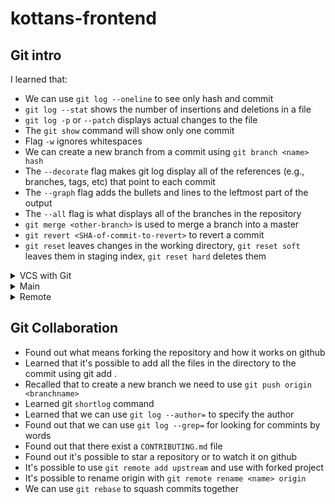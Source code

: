 # kottans-frontend

## Git intro
I learned that:
* We can use `git log --oneline` to see only hash and commit
* `git log --stat` shows the number of insertions and deletions in a file
* `git log -p` or `--patch` displays actual changes to the file
* The `git show` command will show only one commit
* Flag `-w` ignores whitespaces 
* We can create a new branch from a commit using `git branch <name> hash`
* The `--decorate` flag makes git log display all of the references (e.g., branches, tags, etc) that point to each commit
* The `--graph` flag adds the bullets and lines to the leftmost part of the output
* The `--all` flag is what displays all of the branches in the repository
* `git merge <other-branch>` is used to merge a branch into a master
* `git revert <SHA-of-commit-to-revert>` to revert a commit
* `git reset` leaves changes in the working directory, `git reset soft` leaves them in staging index, `git reset hard` deletes them

<details>
  <summary>VCS with Git</summary>
  <img src ="screenshots/git1.jpg">
</details>
<details>
  <summary>Main</summary>
  <img src ="screenshots/git3.jpg" width=95%>
</details>
<details>
  <summary>Remote</summary>
  <img src ="screenshots/git4.jpg" width=95%>
</details>

## Git Collaboration
* Found out what means forking the repository and how it works on github
* Learned that it's possible to add all the files in the directory to the commit using git add .
* Recalled that to create a new branch we need to use `git push origin <branchname>`
* Learned git `shortlog` command
* Learned that we can use `git log --author=` to specify the author
* Found out that we can use `git log --grep=` for looking for commints by words
* Found out that there exist a `CONTRIBUTING.md`  file 
* Found out it's possible to star a repository or to watch it on github
* It's possible to use `git remote add upstream` and use with forked project
* It's possible to rename origin with `git remote rename <name> origin`
* We can use `git rebase` to squash commits together
